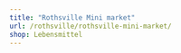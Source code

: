 ```yaml
---
title: "Rothsville Mini market"
url: /rothsville/rothsville-mini-market/
shop: Lebensmittel
---
```

